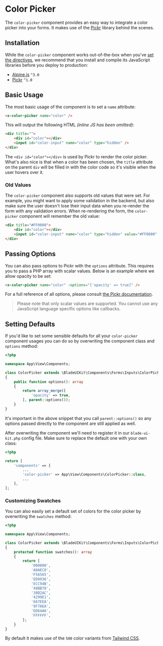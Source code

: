 # Color Picker

The `color-picker` component provides an easy way to integrate a color picker into your forms. It makes use of the [Pickr](https://github.com/Simonwep/pickr) library behind the scenes.

## Installation

While the `color-picker` component works out-of-the-box when you've [set the directives](/docs/{{version}}/installation#directives), we recommend that you install and compile its JavaScript libraries before you deploy to production:

- [Alpine.js](https://github.com/alpinejs/alpine) `^3.0`
- [Pickr](https://github.com/Simonwep/pickr) `^1.0`

## Basic Usage

The most basic usage of the component is to set a `name` attribute:

```html
<x-color-picker name="color" />
```

This will output the following HTML *(inline JS has been omitted)*:

```html
<div title="">
    <div id="color"></div>
    <input id="color-input" name="color" type="hidden" />
</div>
```

The `<div id="color"></div>` is used by Pickr to render the color picker. What's also nice is that when a color has been chosen, the `title` attribute on the parent `div` will be filled in with the color code so it's visible when the user hovers over it.

### Old Values

The `color-picker` component also supports old values that were set. For example, you might want to apply some validation in the backend, but also make sure the user doesn't lose their input data when you re-render the form with any validation errors. When re-rendering the form, the `color-picker` component will remember the old value:

```html
<div title="#FF0000">
    <div id="color"></div>
    <input id="color-input" name="color" type="hidden" value="#FF0000" />
</div>
```

## Passing Options

You can also pass options to Pickr with the `options` attribute. This requires you to pass a PHP array with scalar values. Below is an example where we allow opacity to be set:

```html
<x-color-picker name="color" :options="['opacity' => true]" />
```

For a full reference of all options, please consult [the Pickr documentation](https://github.com/Simonwep/pickr#options).

> Please note that only scalar values are supported. You cannot use any JavaScript language specific options like callbacks.

## Setting Defaults

If you'd like to set some sensible defaults for all your `color-picker` component usages you can do so by overwriting the component class and `options` method:

```php
<?php

namespace App\View\Components;

class ColorPicker extends \BladeUIKit\Components\Forms\Inputs\ColorPicker
{
    public function options(): array
    {
        return array_merge([
            'opacity' => true,
        ], parent::options());
    }
}
```

It's important in the above snippet that you call `parent::options()` so any options passed directly to the component are still applied as well. 

After overwriting the component we'll need to register it in our `blade-ui-kit.php` config file. Make sure to replace the default one with your own class:

```php
<?php

return [
    'components' => [
        ...
        'color-picker' => App\View\Components\ColorPicker::class,
        ...
    ],
];
```

### Customizing Swatches

You can also easily set a default set of colors for the color picker by overwriting the `swatches` method:

```php
<?php

namespace App\View\Components;

class ColorPicker extends \BladeUIKit\Components\Forms\Inputs\ColorPicker
{
    protected function swatches(): array
    {
        return [
            '000000',
            'A0AEC0',
            'F56565',
            'ED8936',
            'ECC94B',
            '48BB78',
            '38B2AC',
            '4299E1',
            '667EEA',
            '9F7AEA',
            'ED64A6',
            'FFFFFF',
        ];
    }
}
```

By default it makes use of the `500` color variants from [Tailwind CSS](https://tailwindcss.com/docs/customizing-colors/#default-color-palette).
